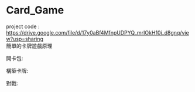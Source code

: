 # Card_Game
project code : https://drive.google.com/file/d/17y0aBf4MfnpUDPYQ_mrIOkH10i_d8gnq/view?usp=sharing  
簡單的卡牌遊戲原理

開卡包:


構築卡牌:



對戰:
